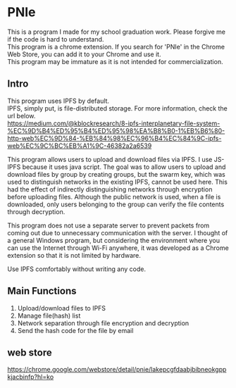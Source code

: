 # PNIe

This is a program I made for my school graduation work. Please forgive me if the code is hard to understand.   
This program is a chrome extension. If you search for 'PNIe' in the Chrome Web Store, you can add it to your Chrome and use it.   
This program may be immature as it is not intended for commercialization.


## Intro

This program uses IPFS by default.   
IPFS, simply put, is file-distributed storage. For more information, check the url below.   
https://medium.com/@kblockresearch/8-ipfs-interplanetary-file-system-%EC%9D%B4%ED%95%B4%ED%95%98%EA%B8%B0-1%EB%B6%80-http-web%EC%9D%84-%EB%84%98%EC%96%B4%EC%84%9C-ipfs-web%EC%9C%BC%EB%A1%9C-46382a2a6539


This program allows users to upload and download files via IPFS.
I use JS-IPFS because it uses java script.
The goal was to allow users to upload and download files by group by creating groups, but the swarm key, which was used to distinguish networks in the existing IPFS, cannot be used here.
This had the effect of indirectly distinguishing networks through encryption before uploading files.
Although the public network is used, when a file is downloaded, only users belonging to the group can verify the file contents through decryption.


This program does not use a separate server to prevent packets from coming out due to unnecessary communication with the server.
I thought of a general Windows program, but considering the environment where you can use the Internet through Wi-Fi anywhere, it was developed as a Chrome extension so that it is not limited by hardware.


Use IPFS comfortably without writing any code.


## Main Functions
1. Upload/download files to IPFS
2. Manage file(hash) list
3. Network separation through file encryption and decryption
4. Send the hash code for the file by email


## web store
https://chrome.google.com/webstore/detail/pnie/lakepcgfdaabjbibneokgppkjacbinfp?hl=ko
